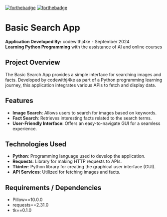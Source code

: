 [![forthebadge](https://forthebadge.com/images/featured/featured-built-with-love.svg)](https://forthebadge.com) [![forthebadge](https://forthebadge.com/images/featured/featured-built-with-love.svg)](https://forthebadge.com)

# Basic Search App

**Application Developed By:** codewithj4ke - September 2024  
**Learning Python Programming** with the assistance of AI and online courses

## Project Overview

The Basic Search App provides a simple interface for searching images and facts. Developed by codewithj4ke as part of a Python programming learning journey, this application integrates various APIs to fetch and display data.

## Features

- **Image Search**: Allows users to search for images based on keywords.
- **Fact Search**: Retrieves interesting facts related to the search terms.
- **User-Friendly Interface**: Offers an easy-to-navigate GUI for a seamless experience.

## Technologies Used

- **Python**: Programming language used to develop the application.
- **Requests**: Library for making HTTP requests to APIs.
- **Tkinter**: Python library for creating the graphical user interface (GUI).
- **API Services**: Utilized for fetching images and facts.

## Requirements / Dependencies

- Pillow==10.0.0
- requests==2.31.0
- tk==0.1.0
